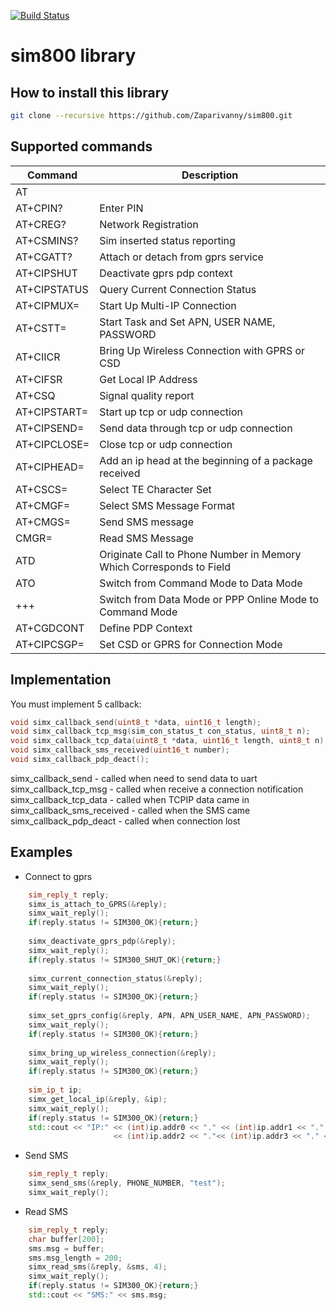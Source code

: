 [![Build Status](https://travis-ci.org/Zaparivanny/sim800.svg?branch=master)](https://travis-ci.org/Zaparivanny/sim800)

# sim800 library


## How to install this library

```sh
git clone --recursive https://github.com/Zaparivanny/sim800.git

```

## Supported commands

| Command      |  Description                                                       |
|--------------|--------------------------------------------------------------------|
| AT                                                                                |
| AT+CPIN?     | Enter PIN                                                          |
| AT+CREG?     | Network Registration                                               |
| AT+CSMINS?   | Sim inserted status reporting                                      |
| AT+CGATT?    | Attach or detach from gprs service                                 |
| AT+CIPSHUT   | Deactivate gprs pdp context                                        |
| AT+CIPSTATUS | Query Current Connection Status                                    |
| AT+CIPMUX=   | Start Up Multi-IP Connection                                       |
| AT+CSTT=     | Start Task and Set APN, USER NAME, PASSWORD                        |
| AT+CIICR     | Bring Up Wireless Connection with GPRS or CSD                      |
| AT+CIFSR     | Get Local IP Address                                               |
| AT+CSQ       | Signal quality report                                              |
| AT+CIPSTART= | Start up tcp or udp connection                                     |
| AT+CIPSEND=  | Send data through tcp or udp connection                            |
| AT+CIPCLOSE= | Close tcp or udp connection                                        |
| AT+CIPHEAD=  | Add an ip head at the beginning of a package received              |
| AT+CSCS=     | Select TE Character Set                                            |
| AT+CMGF=     | Select SMS Message Format                                          |
| AT+CMGS=     | Send SMS message                                                   |
| CMGR=        | Read SMS Message                                                   |
| ATD          | Originate Call to Phone Number in Memory Which Corresponds to Field|
| ATO          | Switch from Command Mode to Data Mode                              |
| +++          | Switch from Data Mode or PPP Online Mode to Command Mode           |
| AT+CGDCONT   | Define PDP Context                                                 |
| AT+CIPCSGP=  | Set CSD or GPRS for Connection Mode                                |

## Implementation

You must implement 5 callback:

```c
void simx_callback_send(uint8_t *data, uint16_t length);
void simx_callback_tcp_msg(sim_con_status_t con_status, uint8_t n);
void simx_callback_tcp_data(uint8_t *data, uint16_t length, uint8_t n);
void simx_callback_sms_received(uint16_t number);
void simx_callback_pdp_deact();
```
simx_callback_send - called when need to send data to uart  
simx_callback_tcp_msg - called when receive a connection notification  
simx_callback_tcp_data - called when TCPIP data came in  
simx_callback_sms_received - called when the SMS came  
simx_callback_pdp_deact - called when connection lost  

## Examples
* Connect to gprs

```cpp
    sim_reply_t reply;
    simx_is_attach_to_GPRS(&reply);
    simx_wait_reply();
    if(reply.status != SIM300_OK){return;}
    
    simx_deactivate_gprs_pdp(&reply);
    simx_wait_reply();
    if(reply.status != SIM300_SHUT_OK){return;}
    
    simx_current_connection_status(&reply);
    simx_wait_reply();
    if(reply.status != SIM300_OK){return;}
    
    simx_set_gprs_config(&reply, APN, APN_USER_NAME, APN_PASSWORD);
    simx_wait_reply();
    if(reply.status != SIM300_OK){return;}
    
    simx_bring_up_wireless_connection(&reply);
    simx_wait_reply();
    if(reply.status != SIM300_OK){return;}
    
    sim_ip_t ip;
    simx_get_local_ip(&reply, &ip);
    simx_wait_reply();
    if(reply.status != SIM300_OK){return;}
    std::cout << "IP:" << (int)ip.addr0 << "." << (int)ip.addr1 << "."
                       << (int)ip.addr2 << "."<< (int)ip.addr3 << "." << std::endl;
```

* Send SMS
```cpp
    sim_reply_t reply;
    simx_send_sms(&reply, PHONE_NUMBER, "test");
    simx_wait_reply();
```

* Read SMS
```cpp
    sim_reply_t reply;
    char buffer[200];
    sms.msg = buffer;
    sms.msg_length = 200;
    simx_read_sms(&reply, &sms, 4);
    simx_wait_reply();
    if(reply.status != SIM300_OK){return;}
    std::cout << "SMS:" << sms.msg;
```
